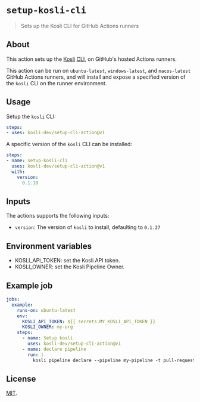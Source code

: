 # `setup-kosli-cli`

> Sets up the Kosli CLI for GitHub Actions runners

## About

This action sets up the [Kosli](https://kosli.com) [CLI](https://github.com/kosli-dev/cli), on GitHub's hosted Actions runners.

This action can be run on `ubuntu-latest`, `windows-latest`, and `macos-latest` GitHub Actions runners, 
and will install and expose a specified version of the `kosli` CLI on the runner environment.

## Usage

Setup the `kosli` CLI:

```yaml
steps:
- uses: kosli-dev/setup-cli-action@v1
```

A specific version of the `kosli` CLI can be installed:

```yaml
steps:
- name: setup-kosli-cli
  uses: kosli-dev/setup-cli-action@v1
  with:
    version:
      0.1.10
```

## Inputs

The actions supports the following inputs:

- `version`: The version of `kosli` to install, defaulting to `0.1.27`

## Environment variables

- KOSLI_API_TOKEN: set the Kosli API token.
- KOSLI_OWNER: set the Kosli Pipeline Owner.

## Example job

```yaml
jobs:
  example:
    runs-on: ubuntu-latest
    env:
      KOSLI_API_TOKEN: ${{ secrets.MY_KOSLI_API_TOKEN }}
      KOSLI_OWNER: my-org
    steps:
      - name: Setup kosli
        uses: kosli-dev/setup-cli-action@v1
      - name: declare pipeline
        run: |
          kosli pipeline declare --pipeline my-pipeline -t pull-request,artifact,test
```

## License

[MIT](LICENSE).
